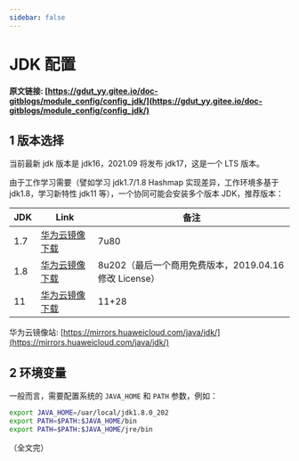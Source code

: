 ```yaml
---
sidebar: false
---
```


# JDK 配置

**原文链接: [https://gdut_yy.gitee.io/doc-gitblogs/module_config/config_jdk/](https://gdut_yy.gitee.io/doc-gitblogs/module_config/config_jdk/)**

## 1 版本选择

当前最新 jdk 版本是 jdk16，2021.09 将发布 jdk17，这是一个 LTS 版本。

由于工作学习需要（譬如学习 jdk1.7/1.8 Hashmap 实现差异，工作环境多基于 jdk1.8，学习新特性 jdk11 等），一个协同可能会安装多个版本 JDK，推荐版本：

| JDK | Link                                                                                       | 备注                                                   |
| --- | ------------------------------------------------------------------------------------------ | ------------------------------------------------------ |
| 1.7 | [华为云镜像下载](https://mirrors.huaweicloud.com/java/jdk/7u80-b15/jdk-7u80-windows-x64.exe)   | 7u80                                                   |
| 1.8 | [华为云镜像下载](https://mirrors.huaweicloud.com/java/jdk/8u202-b08/jdk-8u202-windows-x64.exe) | 8u202（最后一个商用免费版本，2019.04.16 修改 License） |
| 11  | [华为云镜像下载](https://mirrors.huaweicloud.com/java/jdk/11+28/jdk-11_windows-x64_bin.zip)    | 11+28                                                  |

华为云镜像站: [https://mirrors.huaweicloud.com/java/jdk/](https://mirrors.huaweicloud.com/java/jdk/)

## 2 环境变量

一般而言，需要配置系统的 `JAVA_HOME` 和 `PATH` 参数，例如：

```sh
export JAVA_HOME=/uar/local/jdk1.8.0_202
export PATH=$PATH:$JAVA_HOME/bin
export PATH=$PATH:$JAVA_HOME/jre/bin
```

（全文完）
